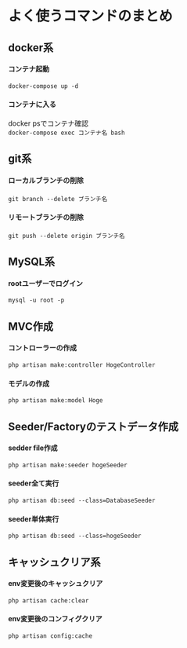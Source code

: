 # よく使うコマンドのまとめ

## docker系
#### コンテナ起動
`docker-compose up -d`

#### コンテナに入る
docker psでコンテナ確認<br>
`docker-compose exec コンテナ名 bash`


## git系
#### ローカルブランチの削除
`git branch --delete ブランチ名`

#### リモートブランチの削除
`git push --delete origin ブランチ名`


## MySQL系
#### rootユーザーでログイン
`mysql -u root -p`

#### 


## MVC作成
#### コントローラーの作成
`php artisan make:controller HogeController`

#### モデルの作成
`php artisan make:model Hoge`


## Seeder/Factoryのテストデータ作成
#### sedder file作成
`php artisan make:seeder hogeSeeder`

#### seeder全て実行
`php artisan db:seed --class=DatabaseSeeder`

#### seeder単体実行
`php artisan db:seed --class=hogeSeeder`


## キャッシュクリア系
#### env変更後のキャッシュクリア
`php artisan cache:clear`

#### env変更後のコンフィグクリア
`php artisan config:cache`
